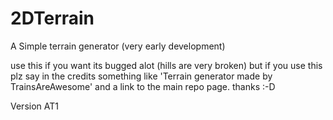 # 2DTerrain
A Simple terrain generator (very early development)

use this if you want its bugged alot (hills are very broken) but if you use this plz say in the credits something like 'Terrain generator made by TrainsAreAwesome' and a link to the main repo page. thanks :-D

Version AT1